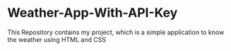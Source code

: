 # Weather-App-With-API-Key
This Repository contains my project, which is a simple application to know the weather using HTML and CSS
